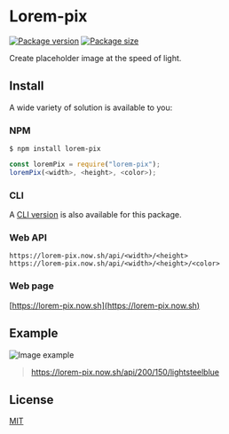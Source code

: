 # Lorem-pix

[![Package version](https://flat.badgen.net/npm/v/lorem-pix)](https://www.npmjs.com/package/lorem-pix)
[![Package size](https://flat.badgen.net/bundlephobia/minzip/lorem-pix)](https://bundlephobia.com/result?p=lorem-pix)

Create placeholder image at the speed of light.


## Install

A wide variety of solution is available to you:


### NPM

    $ npm install lorem-pix

```js
const loremPix = require("lorem-pix");
loremPix(<width>, <height>, <color>);
```


### CLI

A [CLI version](https://github.com/GMartigny/lorem-pix) is also available for this package.


### Web API

    https://lorem-pix.now.sh/api/<width>/<height>
    https://lorem-pix.now.sh/api/<width>/<height>/<color>


### Web page

[https://lorem-pix.now.sh](https://lorem-pix.now.sh)


## Example

![Image example](https://lorem-pix.now.sh/api/200/150/lightsteelblue)
> https://lorem-pix.now.sh/api/200/150/lightsteelblue


## License

[MIT](license)
